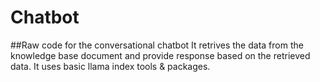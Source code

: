 # Chatbot

##Raw code for the conversational chatbot
It retrives the data from the knowledge base document and provide response based on the retrieved data.
It uses basic llama index tools & packages.

